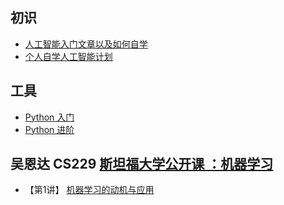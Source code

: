 ## 初识

- [人工智能入门文章以及如何自学](https://github.com/ravencrown/AIWorld/issues/1)
- [个人自学人工智能计划](https://github.com/ravencrown/AIWorld/issues/2)

## 工具

- [Python 入门](https://github.com/ravencrown/AIWorld/issues/4)
- [Python 进阶](https://github.com/ravencrown/AIWorld/issues/5)

## 吴恩达 CS229 [斯坦福大学公开课 ：机器学习](http://open.163.com/special/opencourse/machinelearning.html)
 
- 【第1讲】 [机器学习的动机与应用](https://github.com/ravencrown/AIWorld/issues/3)
